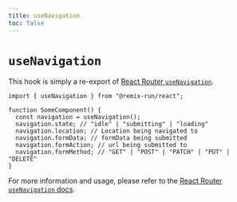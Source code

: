 ```yaml
---
title: useNavigation
toc: false
---
```


# `useNavigation`

<docs-info>This hook is simply a re-export of [React Router `useNavigation`][rr-usenavigation].</docs-info>

```tsx
import { useNavigation } from "@remix-run/react";

function SomeComponent() {
  const navigation = useNavigation();
  navigation.state; // "idle" | "submitting" | "loading"
  navigation.location; // Location being navigated to
  navigation.formData; // formData being submitted
  navigation.formAction; // url being submitted to
  navigation.formMethod; // "GET" | "POST" | "PATCH" | "PUT" | "DELETE"
}
```

<docs-info>For more information and usage, please refer to the [React Router `useNavigation` docs][rr-usenavigation].</docs-info>

[rr-usenavigation]: https://reactrouter.com/hooks/use-navigation
[api-development-strategy]: ../pages/api-development-strategy
